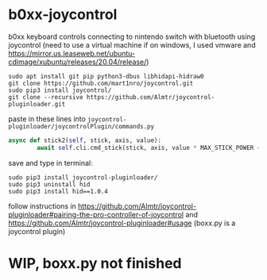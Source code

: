 # b0xx-joycontrol
b0xx keyboard controls connecting to nintendo switch with bluetooth using joycontrol (need to use a virtual machine if on windows, I used vmware and https://mirror.us.leaseweb.net/ubuntu-cdimage/xubuntu/releases/20.04/release/)
```
sudo apt install git pip python3-dbus libhidapi-hidraw0
git clone https://github.com/mart1nro/joycontrol.git
sudo pip3 install joycontrol/
git clone --recursive https://github.com/Almtr/joycontrol-pluginloader.git
```
paste in these lines into `joycontrol-pluginloader/joycontrolPlugin/commands.py`
```python
async def stick2(self, stick, axis, value):
        await self.cli.cmd_stick(stick, axis, value * MAX_STICK_POWER + MAX_STICK_POWER)
```
save and type in terminal:
```
sudo pip3 install joycontrol-pluginloader/
sudo pip3 uninstall hid
sudo pip3 install hid==1.0.4
```
follow instructions in https://github.com/Almtr/joycontrol-pluginloader#pairing-the-pro-controller-of-joycontrol and https://github.com/Almtr/joycontrol-pluginloader#usage
(boxx.py is a joycontrol plugin)
# WIP, boxx.py not finished
